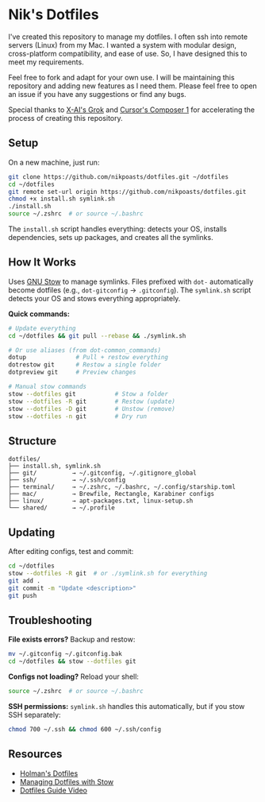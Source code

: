 # Nik's Dotfiles

I've created this repository to manage my dotfiles. I often ssh into remote servers (Linux) from my Mac. I wanted a system with modular design, cross-platform compatibility, and ease of use. So, I have designed this to meet my requirements. 

Feel free to fork and adapt for your own use. I will be maintaining this repository and adding new features as I need them. Please feel free to open an issue if you have any suggestions or find any bugs.

Special thanks to [X-AI's Grok](https://grok.com/) and [Cursor's Composer 1](https://www.cursor.com/) for accelerating the process of creating this repository.

## Setup

On a new machine, just run:

```bash
git clone https://github.com/nikpoasts/dotfiles.git ~/dotfiles
cd ~/dotfiles
git remote set-url origin https://github.com/nikpoasts/dotfiles.git
chmod +x install.sh symlink.sh
./install.sh
source ~/.zshrc  # or source ~/.bashrc
```

The `install.sh` script handles everything: detects your OS, installs dependencies, sets up packages, and creates all the symlinks.

## How It Works

Uses [GNU Stow](https://www.gnu.org/software/stow/) to manage symlinks. Files prefixed with `dot-` automatically become dotfiles (e.g., `dot-gitconfig` → `.gitconfig`). The `symlink.sh` script detects your OS and stows everything appropriately.

**Quick commands:**
```bash
# Update everything
cd ~/dotfiles && git pull --rebase && ./symlink.sh

# Or use aliases (from dot-common_commands)
dotup              # Pull + restow everything
dotrestow git      # Restow a single folder
dotpreview git     # Preview changes

# Manual stow commands
stow --dotfiles git           # Stow a folder
stow --dotfiles -R git        # Restow (update)
stow --dotfiles -D git        # Unstow (remove)
stow --dotfiles -n git        # Dry run
```

## Structure

```
dotfiles/
├── install.sh, symlink.sh
├── git/          → ~/.gitconfig, ~/.gitignore_global
├── ssh/          → ~/.ssh/config
├── terminal/     → ~/.zshrc, ~/.bashrc, ~/.config/starship.toml
├── mac/          → Brewfile, Rectangle, Karabiner configs
├── linux/        → apt-packages.txt, linux-setup.sh
└── shared/       → ~/.profile
```

## Updating

After editing configs, test and commit:
```bash
cd ~/dotfiles
stow --dotfiles -R git  # or ./symlink.sh for everything
git add .
git commit -m "Update <description>"
git push
```

## Troubleshooting

**File exists errors?** Backup and restow:
```bash
mv ~/.gitconfig ~/.gitconfig.bak
cd ~/dotfiles && stow --dotfiles git
```

**Configs not loading?** Reload your shell:
```bash
source ~/.zshrc  # or source ~/.bashrc
```

**SSH permissions:** `symlink.sh` handles this automatically, but if you stow SSH separately:
```bash
chmod 700 ~/.ssh && chmod 600 ~/.ssh/config
```

## Resources

- [Holman's Dotfiles](https://github.com/holman/dotfiles)
- [Managing Dotfiles with Stow](https://www.gnu.org/software/stow/)
- [Dotfiles Guide Video](https://www.youtube.com/watch?v=oR_B2gQDVf4)